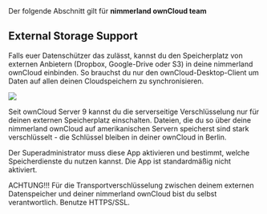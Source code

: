 <div class="alert alert-info">
Der folgende Abschnitt gilt für <strong>nimmerland ownCloud team</strong>
</div>

## External Storage Support

Falls euer Datenschützer das zulässt, kannst du den Speicherplatz von externen Anbietern (Dropbox, Google-Drive oder S3) in deine nimmerland ownCloud einbinden. So brauchst du nur den ownCloud-Desktop-Client um Daten auf allen deinen Cloudspeichern zu synchronisieren.

![](https://lehre.nimmerland.de/s/G110GilnXt3o62p/download)

Seit ownCloud Server 9 kannst du die serverseitige Verschlüsselung nur für deinen externen Speicherplatz einschalten. Dateien, die du so über deine nimmerland ownCloud auf amerikanischen Servern speicherst sind stark verschlüsselt - die Schlüssel bleiben in deiner ownCloud in Berlin.

Der Superadministrator muss diese App aktivieren und bestimmt, welche Speicherdienste du nutzen kannst. Die App ist standardmäßig nicht aktiviert.

<div class="alert alert-warning">
ACHTUNG!!! Für die Transportverschlüsselung zwischen deinem externen Datenspeicher und deiner nimmerland ownCloud bist du selbst verantwortlich. Benutze HTTPS/SSL.
</div>